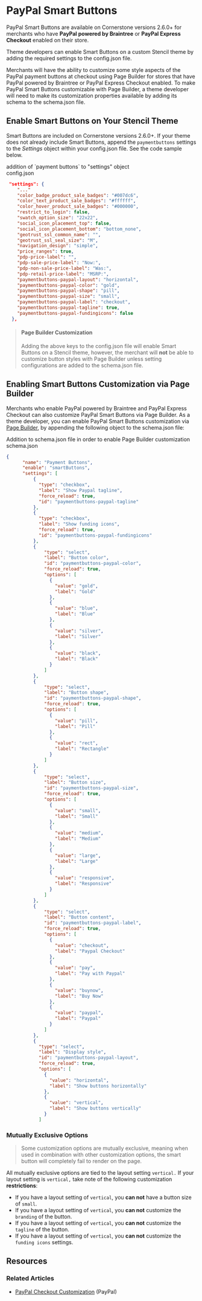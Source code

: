 # PayPal Smart Buttons

 

PayPal Smart Buttons are available on Cornerstone versions 2.6.0+ for merchants who have **PayPal powered by Braintree** or **PayPal Express Checkout** enabled on their store.

Theme developers can enable Smart Buttons on a custom Stencil theme by adding the required settings to the <span class="fn">config.json</span> file.

Merchants will have the ability to customize some style aspects of the PayPal payment buttons at checkout using Page Builder for stores that have PayPal powered by Braintree or PayPal Express Checkout enabled. To make PayPal Smart Buttons customizable with Page Builder, a theme developer will need to make its customization properties available by adding its schema to the <span class="fn">schema.json</span> file.

## Enable Smart Buttons on Your Stencil Theme

Smart Buttons are included on Cornerstone versions 2.6.0+. If your theme does not already include Smart Buttons, append the `paymentbuttons` settings to the _Settings_ object within your <span class="fn">config.json</span> file. See the code sample below.

<div class="HubBlock-header">
    <div class="HubBlock-header-title flex items-center">
        <div class="HubBlock-header-name">addition of `payment buttons` to "settings" object</div>
    </div><div class="HubBlock-header-subtitle">config.json</div>
</div>

<!--
title: "addition of `payment buttons` to "settings" object"
subtitle: "config.json"
lineNumbers: true
-->

```json
 "settings": {
    "..."
    "color_badge_product_sale_badges": "#007dc6",
    "color_text_product_sale_badges": "#ffffff",
    "color_hover_product_sale_badges": "#000000",
    "restrict_to_login": false,
    "swatch_option_size": "22x22",
    "social_icon_placement_top": false,
    "social_icon_placement_bottom": "bottom_none",
    "geotrust_ssl_common_name": "",
    "geotrust_ssl_seal_size": "M",
    "navigation_design": "simple",
    "price_ranges": true,
    "pdp-price-label": "",
    "pdp-sale-price-label": "Now:",
    "pdp-non-sale-price-label": "Was:",
    "pdp-retail-price-label": "MSRP:",
    "paymentbuttons-paypal-layout": "horizontal",
    "paymentbuttons-paypal-color": "gold",
    "paymentbuttons-paypal-shape": "pill",
    "paymentbuttons-paypal-size": "small",
    "paymentbuttons-paypal-label": "checkout",
    "paymentbuttons-paypal-tagline": true,
    "paymentbuttons-paypal-fundingicons": false
  },
```

<!-- theme: warning -->

> #### Page Builder Customization
> Adding the above keys to the <span class="fn">config.json</span> file will enable Smart Buttons on a Stencil theme, however, the merchant will **not** be able to customize button styles with Page Builder unless setting configurations are added to the <span class="fn">schema.json</span> file.



<a id="page-builder"></a>

## Enabling Smart Buttons Customization via Page Builder

Merchants who enable PayPal powered by Braintree and PayPal Express Checkout can also customize PayPal Smart Buttons via Page Builder. As a theme developer, you can enable PayPal Smart Buttons customization via [Page Builder](/stencil-docs/stencil-theme-editor/schema-json-metadata), by appending the following object to the <span class="fn">schema.json</span> file:

<div class="HubBlock-header">
    <div class="HubBlock-header-title flex items-center">
        <div class="HubBlock-header-name">Addition to schema.json file in order to enable Page Builder customization</div>
    </div><div class="HubBlock-header-subtitle">schema.json</div>
</div>

<!--
title: "Addition to schema.json file in order to enable Page Builder customization"
subtitle: "schema.json"
lineNumbers: true
-->

```json
{
      "name": "Payment Buttons",
      "enable": "smartButtons",
      "settings": [
          {
            "type": "checkbox",
            "label": "Show Paypal tagline",
            "force_reload": true,
            "id": "paymentbuttons-paypal-tagline"
          },
          {
            "type": "checkbox",
            "label": "Show funding icons",
            "force_reload": true,
            "id": "paymentbuttons-paypal-fundingicons"
          },
          {
              "type": "select",
              "label": "Button color",
              "id": "paymentbuttons-paypal-color",
              "force_reload": true,
              "options": [
                {
                  "value": "gold",
                  "label": "Gold"
                },
                {
                  "value": "blue",
                  "label": "Blue"
                },
                {
                  "value": "silver",
                  "label": "Silver"
                },
                {
                  "value": "black",
                  "label": "Black"
                }
              ]
          },
          {
              "type": "select",
              "label": "Button shape",
              "id": "paymentbuttons-paypal-shape",
              "force_reload": true,
              "options": [
                {
                  "value": "pill",
                  "label": "Pill"
                },
                {
                  "value": "rect",
                  "label": "Rectangle"
                }
              ]
          },
          {
              "type": "select",
              "label": "Button size",
              "id": "paymentbuttons-paypal-size",
              "force_reload": true,
              "options": [
                {
                  "value": "small",
                  "label": "Small"
                },
                {
                  "value": "medium",
                  "label": "Medium"
                },
                {
                  "value": "large",
                  "label": "Large"
                },
                {
                  "value": "responsive",
                  "label": "Responsive"
                }
              ]
          },
          {
              "type": "select",
              "label": "Button content",
              "id": "paymentbuttons-paypal-label",
              "force_reload": true,
              "options": [
                {
                  "value": "checkout",
                  "label": "Paypal Checkout"
                },
                {
                  "value": "pay",
                  "label": "Pay with Paypal"
                },
                {
                  "value": "buynow",
                  "label": "Buy Now"
                },
                {
                  "value": "paypal",
                  "label": "Paypal"
                }
              ]
          },
          {
            "type": "select",
            "label": "Display style",
            "id": "paymentbuttons-paypal-layout",
            "force_reload": true,
            "options": [
              {
                "value": "horizontal",
                "label": "Show buttons horizontally"
              },
              {
                "value": "vertical",
                "label": "Show buttons vertically"
              }
            ]
```

<!-- theme: danger  -->

<!-- theme: error -->

### Mutually Exclusive Options
> Some customization options are mutually exclusive, meaning when used in combination with other customization options, the smart button will completely fail to render on the page.

All mutually exclusive options are tied to the layout setting `vertical.` If your layout setting is `vertical,` take note of the following customization **restrictions**:

* If you have a layout setting of `vertical`, you **can not** have a button size of `small`.
* If you have a layout setting of `vertical`, you **can not** customize the `branding` of the button.
* If you have a layout setting of `vertical`, you **can not** customize the `tagline` of the button.
* If you have a layout setting of `vertical`, you **can not** customize the `funding icons` settings.

</div>
</div>
</div>

## Resources

### Related Articles

* [PayPal Checkout Customization](https://developer.paypal.com/demo/checkout/#/pattern/checkout) (PayPal)
